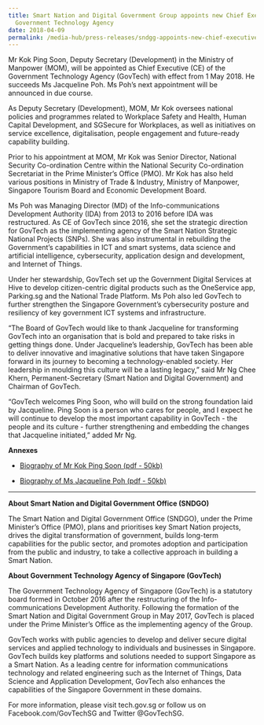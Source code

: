 ```yaml
---
title: Smart Nation and Digital Government Group appoints new Chief Executive of
  Government Technology Agency
date: 2018-04-09
permalink: /media-hub/press-releases/sndgg-appoints-new-chief-executive-of-government-technology-agency
---
```

Mr Kok Ping Soon, Deputy Secretary (Development) in the Ministry of Manpower (MOM), will be appointed as Chief Executive (CE) of the Government Technology Agency (GovTech) with effect from 1 May 2018. He succeeds Ms Jacqueline Poh. Ms Poh’s next appointment will be announced in due course.  

  

As Deputy Secretary (Development), MOM, Mr Kok oversees national policies and programmes related to Workplace Safety and Health, Human Capital Development, and SGSecure for Workplaces, as well as initiatives on service excellence, digitalisation, people engagement and future-ready capability building.

  

Prior to his appointment at MOM, Mr Kok was Senior Director, National Security Co-ordination Centre within the National Security Co-ordination Secretariat in the Prime Minister’s Office (PMO). Mr Kok has also held various positions in Ministry of Trade & Industry, Ministry of Manpower, Singapore Tourism Board and Economic Development Board.

  

Ms Poh was Managing Director (MD) of the Info-communications Development Authority (IDA) from 2013 to 2016 before IDA was restructured. As CE of GovTech since 2016, she set the strategic direction for GovTech as the implementing agency of the Smart Nation Strategic National Projects (SNPs). She was also instrumental in rebuilding the Government’s capabilities in ICT and smart systems, data science and artificial intelligence, cybersecurity, application design and development, and Internet of Things.

  

Under her stewardship, GovTech set up the Government Digital Services at Hive to develop citizen-centric digital products such as the OneService app, Parking.sg and the National Trade Platform. Ms Poh also led GovTech to further strengthen the Singapore Government’s cybersecurity posture and resiliency of key government ICT systems and infrastructure.

  

“The Board of GovTech would like to thank Jacqueline for transforming GovTech into an organisation that is bold and prepared to take risks in getting things done. Under Jacqueline’s leadership, GovTech has been able to deliver innovative and imaginative solutions that have taken Singapore forward in its journey to becoming a technology-enabled society. Her leadership in moulding this culture will be a lasting legacy,” said Mr Ng Chee Khern, Permanent-Secretary (Smart Nation and Digital Government) and Chairman of GovTech.

  

“GovTech welcomes Ping Soon, who will build on the strong foundation laid by Jacqueline. Ping Soon is a person who cares for people, and I expect he will continue to develop the most important capability in GovTech - the people and its culture - further strengthening and embedding the changes that Jacqueline initiated,” added Mr Ng.

**Annexes**

* [Biography of Mr Kok Ping Soon (pdf - 50kb)](/files/press-releases/2018/sndgg-appoints-new-ce-govtech-biography-mr-kok-ping-soon.pdf)

* [Biography of Ms Jacqueline Poh (pdf - 50kb)](/files/press-releases/2018/sndgg-appoints-new-ce-govtech-biography-ms-jacqueline-poh.pdf)

---

**About Smart Nation and Digital Government Office (SNDGO)**

The Smart Nation and Digital Government Office (SNDGO), under the Prime Minister’s Office (PMO), plans and prioritises key Smart Nation projects, drives the digital transformation of government, builds long-term capabilities for the public sector, and promotes adoption and participation from the public and industry, to take a collective approach in building a Smart Nation.

  

**About Government Technology Agency of Singapore (GovTech)** 

The Government Technology Agency of Singapore (GovTech) is a statutory board formed in October 2016 after the restructuring of the Info-communications Development Authority. Following the formation of the Smart Nation and Digital Government Group in May 2017, GovTech is placed under the Prime Minister’s Office as the implementing agency of the Group.

GovTech works with public agencies to develop and deliver secure digital services and applied technology to individuals and businesses in Singapore. GovTech builds key platforms and solutions needed to support Singapore as a Smart Nation. As a leading centre for information communications technology and related engineering such as the Internet of Things, Data Science and Application Development, GovTech also enhances the capabilities of the Singapore Government in these domains.

For more information, please visit tech.gov.sg or follow us on Facebook.com/GovTechSG and Twitter @GovTechSG.